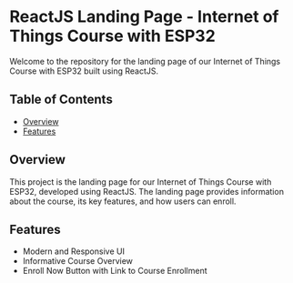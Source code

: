 # ReactJS Landing Page - Internet of Things Course with ESP32

Welcome to the repository for the landing page of our Internet of Things Course with ESP32 built using ReactJS.

## Table of Contents

- [Overview](#overview)
- [Features](#features)

## Overview

This project is the landing page for our Internet of Things Course with ESP32, developed using ReactJS. The landing page provides information about the course, its key features, and how users can enroll.

## Features

- Modern and Responsive UI
- Informative Course Overview
- Enroll Now Button with Link to Course Enrollment

